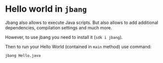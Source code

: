 # Hello world in `jbang`

Jbang also allows to execute Java scripts. 
But also allows to add additional dependencies, compilation settings and much more.

However, to use jbang you need to install it (`sdk i jbang`).

Then to run your Hello World (contained in `main` method) use command:
```shell
jbang Hello.java
```